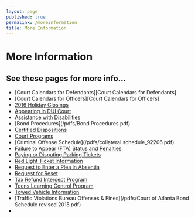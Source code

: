 ```yaml
---
layout: page
published: true
permalink: /moreinformation
title: More Information
---
```




# More Information

## See these pages for more info...

- [Court Calendars for Defendants][Court Calendars for Defendants]
- [Court Calendars for Officers][Court Calendars for Officers]
- [2016 Holiday Closings](/holiday-closings)
- [Appearing in DUI Court](/pdfs/DUIWARD_updated_10.21.13.pdf)
- [Assistance with Disabilities](/disabilities)
- [Bond Procedures](/pdfs/Bond Procedures.pdf)
- [Certified Dispositions](http://www.atl311.com/?page_id=115&atlId=1-G9G6U&_crauth=0f1b76975e)
- [Court Programs](/courtprograms)
- [Criminal Offense Schedule](/pdfs/collateral schedule_92206.pdf)
- [Failure to Appear (FTA) Status and Penalties](/fta)
- [Paying or Disputing Parking Tickets](/parkingtickets)
- [Red Light Ticket Information](/redlightticket)
- [Request to Enter a Plea in Absentia](/pleas)
- [Request for Reset](http://www.atl311.com/?page_id=115&atlId=1-HRXQE&_crauth=0f1b76975e)
- [Tax Refund Intercept Program](http://trip.georgiacourts.gov/)
- [Teens Learning Control Program](/teenlearning)
- [Towed Vehicle Information](/towedvehicles)
- [Traffic Violations Bureau Offenses & Fines](/pdfs/Court of Atlanta Bond Schedule revised 2015.pdf)
- 

